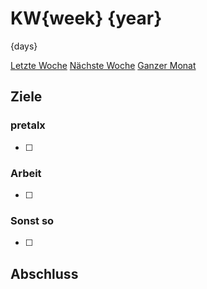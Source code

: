 # KW{week} {year}

{days}

[Letzte Woche](/journal/{prev_week})
[Nächste Woche](/journal/{next_week})
[Ganzer Monat](/journal/{year}-{month})

## Ziele

### pretalx

- [ ]

### Arbeit

- [ ]

### Sonst so

- [ ]

## Abschluss

